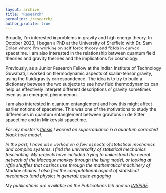 ```yaml
---
layout: archive
title: "Research"
permalink: /research/
author_profile: true
---
```


Broadly, I'm interested in problems in gravity and high energy theory. In October 2023, I began a PhD at the University of Sheffield with Dr. Sam Dolan where I'm working on self force theory and fields in curved spacetime. I am also interested in the relationship between quantum field theories and gravity theories and the implications for cosmology. 

Previously, as a Junior Research Fellow at the Indian Institute of Technology Guwahati, I worked on thermodynamic aspects of scalar-tensor gravity, using the fluid/gravity correspondence. The idea is to try to build a dictionary between the two subjects to see how fluid thermodynamics can help us effectively interpret different descriptions of gravity sometimes even as an emergent phenomenon. 

I am also interested in quantum entanglement and how this might affect earlier notions of spacetime. This was one of the motivations to study the differences in quantum entanglement between gravitons in de Sitter spacetime and in Minkowski spacetime. <I am also interested in answering these questions through holographic methods in the future and seeing whether cosmology can help us test some of these hypotheses.>  

For my master's [thesis](https://abhinovenagarajans.github.io/files/M.Sc.-Thesis-Abhinove.pdf) I worked on superradiance in a quantum corrected black hole model. 

In the past, I have also worked on a few aspects of statistical mechanics and complex systems. I find the universality of statistical mechanics fascinating. My projects have included trying to understand the neural network of the Macaque monkey through the Ising model, or looking at riffle shuffles that casinos use through the mathematical machinery of Markov chains. I also find the computational aspect of statistical mechanics (and physics in general) quite engaging. 

My publications are available on the Publications tab and on [INSPIRE](https://inspirehep.net/authors/2094576). 


